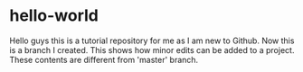 # hello-world
Hello guys this is a tutorial repository for me as I am new to Github.
Now this is a branch I created.
This shows how minor edits can be added to a project.
These contents are different from 'master' branch.
